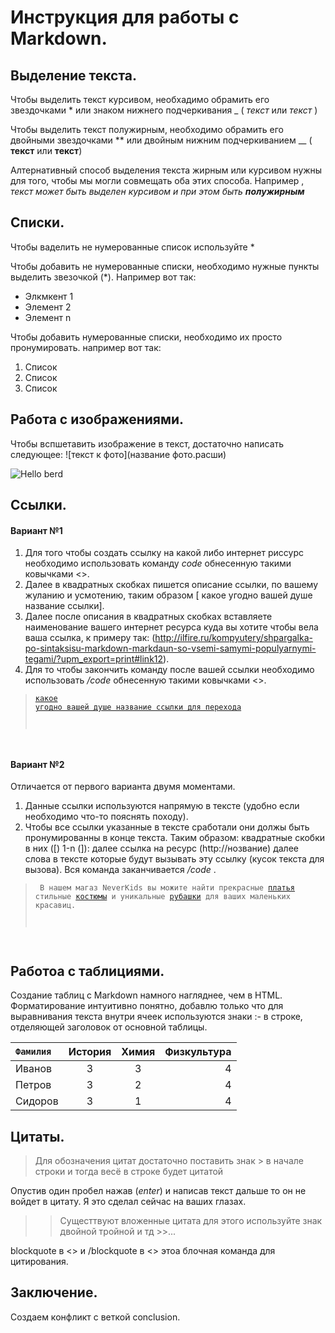 # Инструкция для работы с Markdown.

## Выделение текста.
Чтобы выделить текст курсивом, необхадимо обрамить его звездочками * или знаком нижнего подчеркивания _ ( *текст* или _текст_ )

Чтобы выделить текст полужирным, необходимо обрамить его двойными звездочками ** или двойным нижним подчеркиванием __  ( **текст** или  __текст__)

Алтернативный способ выделения текста жирным или курсивом нужны для того, чтобы мы могли совмещать оба этих способа. Например , _текст может быть выделен курсивом и при этом быть **полужирным**_

## Списки.
Чтобы ваделить не нумерованные список используйте *

Чтобы добавить не нумерованные списки, необходимо нужные пункты выделить звезочкой (*). Например вот так:

* Элкмкент 1
* Элемент 2 
* Элемент n

Чтобы добавить нумерованные списки, необходимо их просто пронумировать. например вот так:
1. Список
2. Список 
3. Список

## Работа с изображениями.

Чтобы вспшетавить изображение в текст, достаточно написать следующее: ![текст к фото](название фото.расши)

![Hello berd][berd]

[berd]: berd.jpg

## Ссылки.

#### Вариант №1

1. Для того чтобы создать ссылку на какой либо интернет риссурс необходимо использовать команду _code_ обнесенную такими ковычками <>. 
2. Далее в квадратных скобках пишется описание ссылки, по вашему жуланию и усмотению, таким образом [ какое угодно вашей душе название ссылки]. 
3. Далее после описания в квадратных скобках вставляете наименование вашего интернет ресурса куда вы хотите чтобы вела ваша ссылка, к примеру так: (http://ilfire.ru/kompyutery/shpargalka-po-sintaksisu-markdown-markdaun-so-vsemi-samymi-populyarnymi-tegami/?upm_export=print#link12).
4. Для то чтобы закончить команду после вашей ссылки необходимо использовать  _/code_ обнесенную такими ковычками <>.

><code>[какое угодно вашей душе название ссылки для перехода](http://ilfire.ru/kompyutery/shpargalka-po-sintaksisu-markdown-markdaun-so-vsemi-samymi-populyarnymi-tegami/?upm_export=print#link12)
</code>

#### Вариант №2

Отличается от первого варианта двумя моментами.
1. Данные ссылки используются напрямую в тексте (удобно если необходимо что-то пояснять походу).
2. Чтобы все ссылки указанные в тексте сработали они должы быть пронумированны в конце текста. Таким образом: квадратные скобки в них ([) 1-n (]): далее ссылка на ресурс (http://нозвание) далее слова в тексте которые будут вызывать эту ссылку (кусок текста для вызова). Вся команда заканчивается  _/code_ .  

><code> В нашем магаз NeverKids вы можите найти прекрасные [платья][1] стильные
[костюмы][2] и уникальные [рубашки][3] для ваших маленьких красавиц.

[1]: https://www.wildberries.ru/catalog/190023380/detail.aspx  "Платья"
[2]: https://www.wildberries.ru/catalog/175594787/detail.aspx  "костюмы"
[3]: https://www.wildberries.ru/catalog/190262685/detail.aspx  "Рубашки"
</code>

## Работоа с таблициями.

Создание таблиц с Markdown намного нагляднее, чем в HTML. Форматирование интуитивно понятно, добавлю только что для выравнивания текста внутри ячеек используются знаки :- в строке, отделяющей заголовок от основной таблицы.

<code>Фамилия     | История | Химия | Физкультура
:-------- |:-----:| :-:| -:
Иванов    | 3     | 3      | 4
Петров    | 3     | 2      | 4
Сидоров   | 3     | 1      | 4
</code>

## Цитаты.
>Для обозначения цитат достаточно поставить знак > 
в начале строки и тогда весё в строке будет цитатой

Опустив один пробел нажав (_enter_) и написав текст дальше то он не войдет в цитату. Я это сделал сейчас на ваших глазах.

>>Сущесттвуют вложенные цитата для этого используйте знак двойной тройной и тд >>... 

 blockquote в <> и /blockquote в <> этоа блочная команда для цитирования.

## Заключение.
Создаем конфликт с веткой conclusion.
